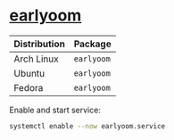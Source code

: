 # [earlyoom](https://github.com/rfjakob/earlyoom)

| Distribution | Package    |
| ------------ | ---------- |
| Arch Linux   | `earlyoom` |
| Ubuntu       | `earlyoom` |
| Fedora       | `earlyoom` |

Enable and start service:

```sh
systemctl enable --now earlyoom.service
```
